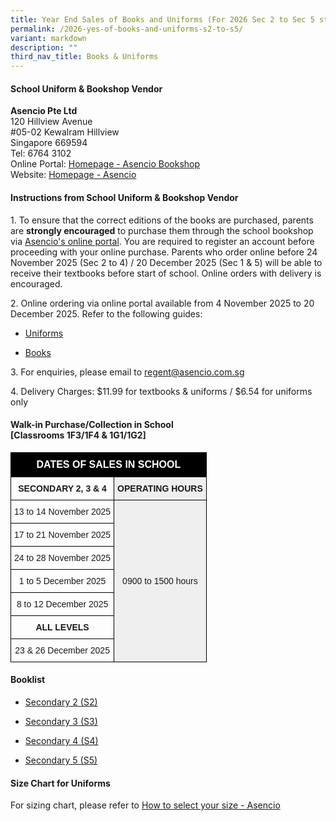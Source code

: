 ```yaml
---
title: Year End Sales of Books and Uniforms (For 2026 Sec 2 to Sec 5 students)
permalink: /2026-yes-of-books-and-uniforms-s2-to-s5/
variant: markdown
description: ""
third_nav_title: Books & Uniforms
---
```

<h4>School Uniform &amp; Bookshop Vendor</h4>
<p><strong>Asencio Pte Ltd</strong>
<br>120 Hillview Avenue
<br>#05-02 Kewalram Hillview
<br>Singapore 669594
<br>Tel: 6764 3102
<br>Online Portal: <a href="https://asenciobookshop.sg/" rel="noopener noreferrer nofollow" target="_blank">Homepage - Asencio Bookshop</a>
<br>Website: <a href="https://asencio.com.sg/" rel="noopener noreferrer nofollow" target="_blank">Homepage - Asencio</a>
</p>
<h4>Instructions from School Uniform &amp; Bookshop Vendor</h4>
<p>1. To ensure that the correct editions of the books are purchased, parents
are <strong>strongly encouraged</strong> to purchase them through the school
bookshop via <a href="https://asenciobookshop.sg/" rel="noopener nofollow" target="_blank">Asencio's online portal</a>.
You are required to register an account before proceeding with your online
purchase. Parents who order online before 24 November 2025 (Sec 2 to 4)
/ 20 December 2025 (Sec 1 &amp; 5) will be able to receive their textbooks before
start of school. Online orders with delivery is encouraged.</p>
<p>2. Online ordering via online portal available
from 4 November 2025 to 20 December 2025. Refer to the following guides:</p>
<ul data-tight="true" class="tight">
<li>
<p><a href="/files/uniforms%20online%20guide.pdf" rel="noopener noreferrer nofollow" target="_blank">Uniforms</a>
</p>
</li>
<li>
<p><a href="/files/textbooks%20online%20guide.pdf" rel="noopener noreferrer nofollow" target="_blank">Books</a>
</p>
</li>
</ul>
<p>3. For enquiries, please email to <a href="mailto:regent@asencio.com.sg" rel="noopener noreferrer nofollow" target="_blank">regent@asencio.com.sg</a>
</p>
<p>4. Delivery Charges: $11.99 for textbooks &amp; uniforms / $6.54 for uniforms only</p>
<h4>Walk-in Purchase/Collection in School <br>[Classrooms 1F3/1F4 &amp; 1G1/1G2]</h4>
<style type="text/css">
.tg  {border-collapse:collapse;border-spacing:0;}
.tg td{border-color:black;border-style:solid;border-width:1px;font-family:Arial, sans-serif;font-size:14px;
  overflow:hidden;padding:10px 5px;word-break:normal;}
.tg th{border-color:black;border-style:solid;border-width:1px;font-family:Arial, sans-serif;font-size:14px;
  font-weight:normal;overflow:hidden;padding:10px 5px;word-break:normal;}
.tg .tg-gfnm{background-color:#efefef;border-color:#000000;text-align:center;vertical-align:middle}
.tg .tg-hspo{background-color:#000000;font-size:medium;text-align:center;vertical-align:middle}
.tg .tg-xwyw{border-color:#000000;text-align:center;vertical-align:middle}
</style>
<table class="tg">
<thead>
  <tr>
    <th colspan="2" class="tg-hspo"><span style="font-weight:bold;color:#FFF">DATES OF SALES IN SCHOOL</span></th>
  </tr>
</thead>
<tbody>
  <tr>
    <td class="tg-xwyw"><span style="font-weight:bold">SECONDARY 2, 3 &amp; 4</span></td>
    <td class="tg-gfnm"><span style="font-weight:bold">OPERATING HOURS</span></td>
  </tr>
  <tr>
    <td class="tg-xwyw">13 to 14 November 2025</td>
    <td rowspan="8" class="tg-gfnm">0900 to 1500 hours</td>
  </tr>
    <tr>
    <td class="tg-xwyw">17 to 21 November 2025</td>
  </tr>
		<tr>
    <td class="tg-xwyw">24 to 28 November 2025</td>
  </tr>
	<tr>
    <td class="tg-xwyw">1 to 5 December 2025</td>
  </tr>
	<tr>
    <td class="tg-xwyw">8 to 12 December 2025</td>
  </tr>
	<tr>
		<td class="tg-xwyw"><span style="font-weight:bold">ALL LEVELS</span></td>
  </tr>
	<tr>
    <td class="tg-xwyw">23 &amp; 26 December 2025</td>
  </tr>
</tbody>
</table>

<h4>Booklist</h4>
<ul data-tight="true" class="tight">
<li>
<p><a href="/files/Regent_Secondary_2026___Sec_2.pdf" rel="noopener noreferrer nofollow" target="_blank">Secondary 2 (S2)</a>
</p>
</li>
<li>
<p><a href="/files/Regent_Secondary_2026___Sec_3.pdf" rel="noopener noreferrer nofollow" target="_blank">Secondary 3 (S3)</a>
</p>
</li>
<li>
<p><a href="/files/Regent_Secondary_2026___Sec_4.pdf" rel="noopener noreferrer nofollow" target="_blank">Secondary 4 (S4)</a>
</p>
</li>
<li>
<p><a href="/files/Regent_Secondary_2026___Sec_5.pdf" rel="noopener noreferrer nofollow" target="_blank">Secondary 5 (S5)</a>
</p>
</li>
</ul>
<h4>Size Chart for Uniforms</h4>
<p>For sizing chart, please refer to <a href="https://asenciobookshop.sg/how-to-select-your-size/" rel="noopener noreferrer nofollow" target="_blank">How to select your size - Asencio</a>
</p>